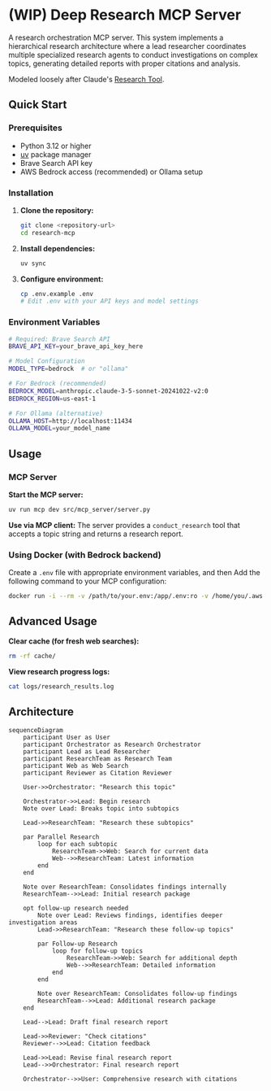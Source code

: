 # (WIP) Deep Research MCP Server

A research orchestration MCP server. This system implements a hierarchical research architecture where a lead researcher coordinates multiple specialized research agents to conduct investigations on complex topics, generating detailed reports with proper citations and analysis.

Modeled loosely after Claude's [Research Tool](https://www.anthropic.com/engineering/multi-agent-research-system).

## Quick Start

### Prerequisites

- Python 3.12 or higher
- [uv](https://docs.astral.sh/uv/) package manager
- Brave Search API key
- AWS Bedrock access (recommended) or Ollama setup

### Installation

1. **Clone the repository:**
   ```bash
   git clone <repository-url>
   cd research-mcp
   ```

2. **Install dependencies:**
   ```bash
   uv sync
   ```

3. **Configure environment:**
   ```bash
   cp .env.example .env
   # Edit .env with your API keys and model settings
   ```

### Environment Variables

```bash
# Required: Brave Search API
BRAVE_API_KEY=your_brave_api_key_here

# Model Configuration
MODEL_TYPE=bedrock  # or "ollama"

# For Bedrock (recommended)
BEDROCK_MODEL=anthropic.claude-3-5-sonnet-20241022-v2:0
BEDROCK_REGION=us-east-1

# For Ollama (alternative)
OLLAMA_HOST=http://localhost:11434
OLLAMA_MODEL=your_model_name
```

## Usage

### MCP Server

**Start the MCP server:**
```bash
uv run mcp dev src/mcp_server/server.py
```

**Use via MCP client:**
The server provides a `conduct_research` tool that accepts a topic string and returns a research report.

### Using Docker (with Bedrock backend)

Create a `.env` file with appropriate environment variables, and then
Add the following command to your MCP configuration:

```bash
docker run -i --rm -v /path/to/your.env:/app/.env:ro -v /home/you/.aws:/home/mcp/.aws ghcr.io/karashiiro/research-mcp:main
```

## Advanced Usage

**Clear cache (for fresh web searches):**
```bash
rm -rf cache/
```

**View research progress logs:**
```bash
cat logs/research_results.log
```

## Architecture

```mermaid
sequenceDiagram
    participant User as User
    participant Orchestrator as Research Orchestrator
    participant Lead as Lead Researcher
    participant ResearchTeam as Research Team
    participant Web as Web Search
    participant Reviewer as Citation Reviewer

    User->>Orchestrator: "Research this topic"

    Orchestrator->>Lead: Begin research
    Note over Lead: Breaks topic into subtopics

    Lead->>ResearchTeam: "Research these subtopics"

    par Parallel Research
        loop for each subtopic
            ResearchTeam->>Web: Search for current data
            Web-->>ResearchTeam: Latest information
        end
    end

    Note over ResearchTeam: Consolidates findings internally
    ResearchTeam-->>Lead: Initial research package

    opt follow-up research needed
        Note over Lead: Reviews findings, identifies deeper investigation areas
        Lead->>ResearchTeam: "Research these follow-up topics"

        par Follow-up Research
            loop for follow-up topics
                ResearchTeam->>Web: Search for additional depth
                Web-->>ResearchTeam: Detailed information
            end
        end

        Note over ResearchTeam: Consolidates follow-up findings
        ResearchTeam-->>Lead: Additional research package
    end

    Lead-->Lead: Draft final research report

    Lead->>Reviewer: "Check citations"
    Reviewer-->>Lead: Citation feedback

    Lead->>Lead: Revise final research report
    Lead-->>Orchestrator: Final research report

    Orchestrator-->>User: Comprehensive research with citations
```
